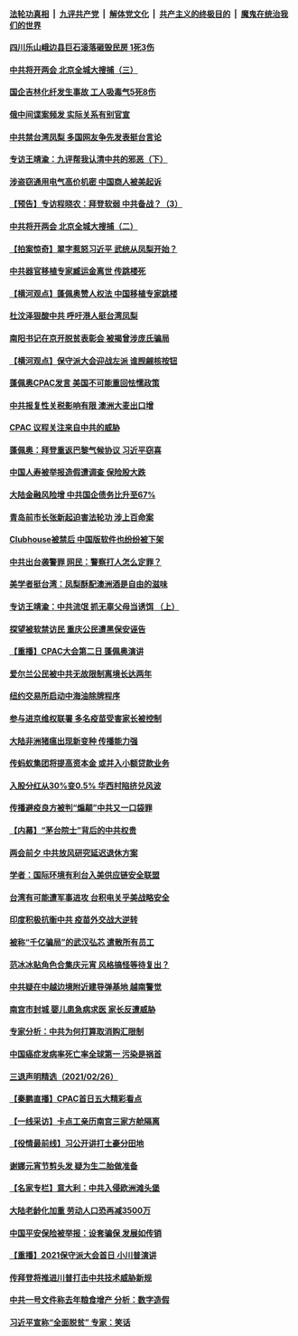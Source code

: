####  [法轮功真相](../../../../basic/blob/master/README.md?t=02281731) &nbsp;|&nbsp; [九评共产党](../../../../9ping.md/blob/master/README.md?t=02281731) &nbsp;|&nbsp; [解体党文化](../../../../jtdwh.md/blob/master/README.md?t=02281731)  &nbsp;|&nbsp; [共产主义的终极目的](../../../../gczydzjmd.md/blob/master/README.md?t=02281731) &nbsp;|&nbsp; [魔鬼在统治我们的世界](../../../../mgztzwmdsj.md/blob/master/README.md?t=02281731) 

#### [四川乐山峨边县巨石滚落砸毁民房 1死3伤](../pages/nsc413/n12779939.md?t=02281731) 

#### [中共将开两会 北京全城大搜捕（三）](../pages/nsc413/n12779894.md?t=02281731) 

#### [国企吉林化纤发生事故 工人吸毒气5死8伤](../pages/nsc413/n12779914.md?t=02281731) 

#### [俄中间谍案频发 实际关系有别官宣](../pages/nsc413/n12780019.md?t=02281731) 

#### [中共禁台湾凤梨 多国网友争先发表挺台言论](../pages/nsc413/n12779783.md?t=02281731) 

#### [专访王靖渝：九评帮我认清中共的邪恶（下）](../pages/nsc413/n12779814.md?t=02281731) 

#### [涉盗窃通用电气高价机密 中国商人被美起诉](../pages/nsc413/n12779369.md?t=02281731) 


#### [【预告】专访程晓农：拜登软弱 中共备战？（3）](../pages/nsc413/n12779494.md?t=02281731) 

#### [中共将开两会 北京全城大搜捕（二）](../pages/nsc413/n12779741.md?t=02281731) 

#### [【拍案惊奇】翠字惹怒习近平 武统从凤梨开始？](../pages/nsc413/n12779667.md?t=02281731) 

#### [中共器官移植专家臧运金离世 传跳楼死](../pages/nsc413/n12778925.md?t=02281731) 

#### [【横河观点】蓬佩奥赞人权法 中国移植专家跳楼](../pages/nsc413/n12779595.md?t=02281731) 

#### [杜汶泽狠酸中共 呼吁港人挺台湾凤梨](../pages/nsc413/n12779516.md?t=02281731) 

#### [南阳书记在京开脱贫表彰会 被揭曾涉庞氏骗局](../pages/nsc413/n12779392.md?t=02281731) 

#### [【横河观点】保守派大会迎战左派 谁觊觎核按钮](../pages/nsc413/n12778261.md?t=02281731) 

#### [蓬佩奥CPAC发言 美国不可能重回怯懦政策](../pages/nsc413/n12779471.md?t=02281731) 

#### [中共报复性关税影响有限 澳洲大麦出口增](../pages/nsc413/n12779370.md?t=02281731) 

#### [CPAC 议程关注来自中共的威胁](../pages/nsc413/n12779505.md?t=02281731) 

#### [蓬佩奥：拜登重返巴黎气候协议 习近平窃喜](../pages/nsc413/n12779452.md?t=02281731) 

#### [中国人寿被举报造假遭调查 保险股大跌](../pages/nsc413/n12779450.md?t=02281731) 

#### [大陆金融风险增 中共国企债务比升至67%](../pages/nsc413/n12779343.md?t=02281731) 

#### [青岛前市长张新起迫害法轮功 涉上百命案](../pages/nsc413/n12777332.md?t=02281731) 

#### [Clubhouse被禁后 中国版软件也纷纷被下架](../pages/nsc413/n12779204.md?t=02281731) 

#### [中共出台袭警罪 网民：警察打人怎么定罪？](../pages/nsc413/n12778995.md?t=02281731) 

#### [美学者挺台湾：凤梨酥配澳洲酒是自由的滋味](../pages/nsc413/n12779129.md?t=02281731) 

#### [专访王靖渝：中共流氓 抓无辜父母当诱饵 （上）](../pages/nsc413/n12779127.md?t=02281731) 

#### [探望被软禁访民 重庆公民遭黑保安诬告](../pages/nsc413/n12779059.md?t=02281731) 

#### [【重播】CPAC大会第二日 蓬佩奥演讲](../pages/nsc413/n12778085.md?t=02281731) 

#### [爱尔兰公民被中共无故限制离境长达两年](../pages/nsc413/n12768744.md?t=02281731) 

#### [纽约交易所启动中海油除牌程序](../pages/nsc413/n12778855.md?t=02281731) 

#### [参与进京维权联署 多名疫苗受害家长被控制](../pages/nsc413/n12778846.md?t=02281731) 

#### [大陆非洲猪瘟出现新变种 传播能力强](../pages/nsc413/n12778851.md?t=02281731) 

#### [传蚂蚁集团将提高资本金 或并入小额贷款业务](../pages/nsc413/n12778670.md?t=02281731) 

#### [入股分红从30%变0.5% 华西村陷挤兑风波](../pages/nsc413/n12778695.md?t=02281731) 

#### [传播避疫良方被判“煽颠”中共又一口袋罪](../pages/nsc413/n12778250.md?t=02281731) 

#### [【内幕】“茅台院士”背后的中共权贵](../pages/nsc413/n12776061.md?t=02281731) 

#### [两会前夕 中共放风研究延迟退休方案](../pages/nsc413/n12778126.md?t=02281731) 

#### [学者：国际环境有利台入美供应链安全联盟](../pages/nsc413/n12778577.md?t=02281731) 

#### [台湾有可能遭军事进攻 台积电关乎美战略安全](../pages/nsc413/n12778511.md?t=02281731) 

#### [印度积极抗衡中共 疫苗外交战大逆转](../pages/nsc413/n12778478.md?t=02281731) 

#### [被称“千亿骗局”的武汉弘芯 遣散所有员工](../pages/nsc413/n12778408.md?t=02281731) 

#### [范冰冰贴角色合集庆元宵 风格搞怪等待复出？](../pages/nsc413/n12777755.md?t=02281731) 


#### [中共疑在中越边境附近建导弹基地 越南警觉](../pages/nsc413/n12777949.md?t=02281731) 

#### [南宫市封城 婴儿患急病求医 家长反遭威胁](../pages/nsc413/n12778075.md?t=02281731) 

#### [专家分析：中共为何打算取消购汇限制](../pages/nsc413/n12778089.md?t=02281731) 

#### [中国癌症发病率死亡率全球第一 污染是祸首](../pages/nsc413/n12778082.md?t=02281731) 

#### [三退声明精选（2021/02/26）](../pages/nsc413/n12778121.md?t=02281731) 

#### [【秦鹏直播】CPAC首日五大精彩看点](../pages/nsc413/n12777724.md?t=02281731) 

#### [【一线采访】卡点工亲历南宫三家方舱隔离](../pages/nsc413/n12778054.md?t=02281731) 

#### [【役情最前线】习公开讲打土豪分田地](../pages/nsc413/n12777815.md?t=02281731) 

#### [谢娜元宵节剪头发 疑为生二胎做准备](../pages/nsc413/n12777907.md?t=02281731) 

#### [【名家专栏】意大利：中共入侵欧洲滩头堡](../pages/nsc413/n12777777.md?t=02281731) 

#### [大陆老龄化加重 劳动人口恐再减3500万](../pages/nsc413/n12777833.md?t=02281731) 

#### [中国平安保险被举报：设套骗保 发展如传销](../pages/nsc413/n12777780.md?t=02281731) 

#### [【重播】2021保守派大会首日 小川普演讲](../pages/nsc413/n12775571.md?t=02281731) 

#### [传拜登将推进川普打击中共技术威胁新规](../pages/nsc413/n12777714.md?t=02281731) 

#### [中共一号文件称去年粮食增产 分析：数字造假](../pages/nsc413/n12777845.md?t=02281731) 

#### [习近平宣称“全面脱贫” 专家：笑话](../pages/nsc413/n12777336.md?t=02281731) 

